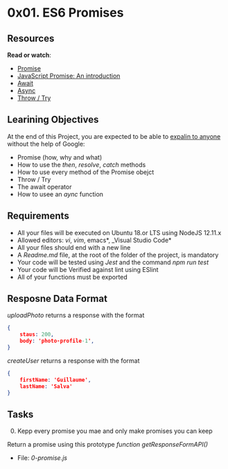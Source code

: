 # 0x01. ES6 Promises

## Resources

**Read or watch**:

- [Promise]()
- [JavaScript Promise: An introduction]()
- [Await]()
- [Async]()
- [Throw / Try]()

## Learining Objectives

At the end of this Project, you are expected to be able to [expalin to anyone]() without the help of Google:

- Promise (how, why and what)
- How to use the _then_, _resolve_, _catch_ methods
- How to use every method of the Promise obejct
- Throw / Try
- The await operator
- How to usee an _aync_ function

## Requirements

- All your files will be executed on Ubuntu 18.or LTS using NodeJS 12.11.x
- Allowed editors: _vi_, _vim_, emacs*, \_Visual Studio Code*
- All your files should end with a new line
- A _Readme.md_ file, at the root of the folder of the project, is mandatory
- Your code will be tested using _Jest_ and the command _npm run test_
- Your code will be Verified against lint using ESlint
- All of your functions must be exported

## Resposne Data Format

_uploadPhoto_ returns a response with the format

```Json
{
    staus: 200,
    body: 'photo-profile-1',
}
```

_createUser_ returns a response with the format

```Json
{
    firstName: 'Guillaume',
    lastName: 'Salva'
}
```

## Tasks

0. Kepp every promise you mae and only make promises you can keep

Return a promise using this prototype _function getResponseFormAPI()_

- File: _0-promise.js_
